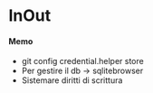 # InOut

#### Memo
- git config credential.helper store
- Per gestire il db -> sqlitebrowser
- Sistemare diritti di scrittura